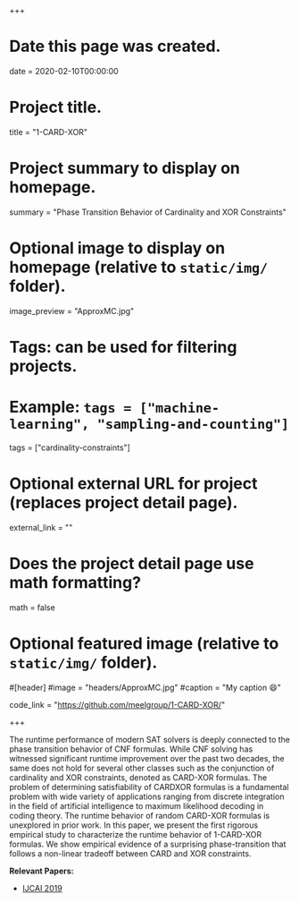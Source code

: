 +++
# Date this page was created.
date = 2020-02-10T00:00:00

# Project title.
title = "1-CARD-XOR"

# Project summary to display on homepage.
summary = "Phase Transition Behavior of Cardinality and XOR Constraints"

# Optional image to display on homepage (relative to `static/img/` folder).
image_preview = "ApproxMC.jpg"

# Tags: can be used for filtering projects.
# Example: `tags = ["machine-learning", "sampling-and-counting"]`
tags = ["cardinality-constraints"]

# Optional external URL for project (replaces project detail page).
external_link = ""

# Does the project detail page use math formatting?
math = false

# Optional featured image (relative to `static/img/` folder).
#[header]
#image = "headers/ApproxMC.jpg"
#caption = "My caption :smile:"

code_link = "https://github.com/meelgroup/1-CARD-XOR/"

+++

The runtime performance of modern SAT solvers is deeply connected to the phase transition behavior of CNF formulas. While CNF solving has witnessed significant runtime improvement over the past two decades, the same does not hold for several other classes such as the conjunction of cardinality and XOR constraints, denoted as CARD-XOR formulas. The problem of determining satisfiability of CARDXOR formulas is a fundamental problem with wide variety of applications ranging from discrete integration in the field of artificial intelligence to maximum likelihood decoding in coding theory. The runtime behavior of random CARD-XOR formulas is unexplored in prior work. In this paper, we present the first rigorous empirical study to characterize the runtime behavior of 1-CARD-XOR formulas. We show empirical evidence of a surprising phase-transition that follows a non-linear tradeoff between CARD and XOR constraints.

**Relevant Papers:**

* [IJCAI 2019](https://www.ijcai.org/Proceedings/2019/0162.pdf "IJCAI 2019")

